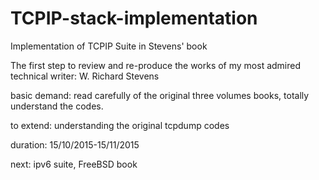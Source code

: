 # TCPIP-stack-implementation
Implementation of TCPIP Suite in Stevens' book

The first step to review and re-produce the works of my most admired technical writer:  W. Richard Stevens

basic demand: read carefully of the original three volumes books, totally understand the codes.

to extend: understanding the original tcpdump codes

duration: 15/10/2015-15/11/2015

next: ipv6 suite, FreeBSD book

